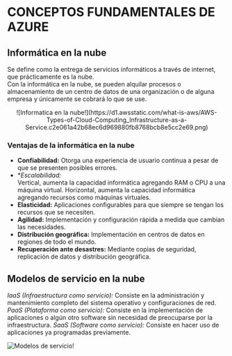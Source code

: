 # **CONCEPTOS FUNDAMENTALES DE AZURE**
## Informática en la nube
Se define como la entrega de servicios informáticos a través de internet, que prácticamente es la nube.  
Con la informática en la nube, se pueden alquilar procesos o almacenamiento de un centro de datos de una organización o de alguna empresa y únicamente se cobrará lo que se use.   

<center>
  ![Informatica en la nube!](https://d1.awsstatic.com/what-is-aws/AWS-Types-of-Cloud-Computing_Infrastructure-as-a-Service.c2e061a42b68ec6d969880fb8768bcb8e5cc2e69.png)
</center>

### Ventajas de la informática en la nube
- **Confiabilidad:** Otorga una experiencia de usuario continua a pesar de que se presenten posibles errores. 
- **Escalabilidad:*  
  Vertical, aumenta la capacidad informática agregando RAM o CPU a una máquina virtual.
  Horizontal, aumenta la capacidad informática agregando recursos como máquinas virtuales.
- **Elasticidad:** Aplicaciones configurables para que siempre se tengan los recursos que se necesiten.
- **Agilidad:** Implementación y configuración rápida a medida que cambian las necesidades.
- **Distribución geográfica:** Implementación en centros de datos en regiones de todo el mundo.
- **Recuperación ante desastres:** Mediante copias de seguridad, replicación de datos y distribución geográfica. 

## Modelos de servicio en la nube
*IaaS (Infraestructura como servicio):* Consiste en la administración y mantenimiento completo del sistema operativo y configuraciones de red.  
*PaaS (Plataforma como servicio):* Consiste en la implementación de aplicaciones o algún otro software sin necesidad de preocuparse por la infraestructura.
*SaaS (Software como servicio):* Consiste en hacer uso de aplicaciones ya programadas previamente.

![Modelos de servicio!](https://www.penso.com.br/wp-content/uploads/2016/02/IaaS-PaaS-e-SaaS1.jpg)


